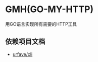 GMH(GO-MY-HTTP)
=================

用GO语言实现所有需要的HTTP工具








依赖项目文档
------------

- [urfave/cli](https://cli.urfave.org/v3/getting-started/)